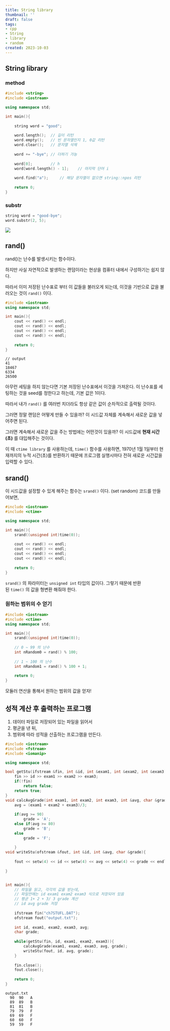 ```yaml
---
title: String library
thumbnail: ''
draft: false
tags:
- cpp
- String
- library
- random
created: 2023-10-03
---
```


## String library

### method

````c++
#include <string>
#include <iostream>

using namespace std;

int main(){
    
    string word = "good";
    
    word.length();	// 길이 리턴
    word.empty();	// 빈 문자열인지 1, 0값 리턴
    word.clear();	// 문자열 삭제
    
    word += "-bye";	// 더하기 가능
    
    word[0];		// h
    word[word.length() - 1];	// 마지막 단어 i
    
    word.find("a"); 	// 해당 문자열이 없으면 string::npos 리턴
    
    return 0;
}
````

### substr

````c++
string word = "good-bye";
word.substr(2, 5);
````

![](Pasted%20image%2020231003214142.png)

## rand()

rand()는 난수를 발생시키는 함수이다.

하지만 사실 자연적으로 발생하는 랜덤이라는 현상을 컴퓨터 내에서 구성하기는 쉽지 않다.

따라서 이미 저장된 난수표로 부터 이 값들을 불러오게 되는데, 이것을 기반으로 값을 불러오는 것이 `rand()` 이다.

````c++
#include <iostream>
using namespace std;

int main(){
    cout << rand() << endl;
    cout << rand() << endl;
    cout << rand() << endl;
    cout << rand() << endl;
  
    return 0;
}
````

````
// output
41
18467
6334
26500
````

아무런 세팅을 하지 않는다면 기본 저장된 난수표에서 이것을 가져온다. 이 난수표를 세팅하는 것을 seed를 정한다고 하는데, 기본 값은 1이다.

따라서 내가 `rand()` 를 여러번 치더라도 항상 같은 값이 순차적으로 출력될 것이다.

그러면 정말 랜덤은 어떻게 만들 수 있을까? 이 시드값 자체를 계속해서 새로운 값을 넣어주면 된다.

그러면 계속해서 새로운 값을 주는 방법에는 어떤것이 있을까? 이 시드값에 **현재 시간(초)** 를 대입해주는 것이다.

이 때 `ctime library` 를 사용하는데, `time()` 함수를 사용하면, 1970년 1월 1일부터 현재까지의 누적 시간(초)를 반환하기 때문에 프로그램 실행시마다 전혀 새로운 시간값을 입력할 수 있다.

## srand()

이 시드값을 설정할 수 있게 해주는 함수는 `srand()` 이다. (set random) 코드를 만들어보면,

````c++
#include <iostream>
#include <ctime>

using namespace std;

int main(){
    srand((unsigned int)time(0));
    
    cout << rand() << endl;
    cout << rand() << endl;
    cout << rand() << endl;
    cout << rand() << endl;
    
    return 0;
}
````

`srand()` 의 파라미터는 `unsigned int` 타입의 값이다. 그렇기 때문에 반환된 `time()` 의 값을 형변환 해줘야 한다.

### 원하는 범위의 수 얻기

````c++
#include <iostream>
#include <ctime>
using namespace std;

int main(){
    srand((unsigned int)time(0));
    
    // 0 ~ 99 의 난수
    int nRandom0 = rand() % 100;
    
    // 1 ~ 100 의 난수
    int nRandom1 = rand() % 100 + 1;
    
    return 0;
}
````

모듈러 연산을 통해서 원하는 범위의 값을 얻자!

## 성적 계산 후 출력하는 프로그램

1. 데이터 파일로 저장되어 있는 파일을 읽어서
1. 평균을 낸 뒤,
1. 범위에 따라 성적을 산출하는 프로그램을 만든다.

````c++
#include <iostream>
#include <fstream>
#include <iomanip>

using namespace std;

bool getStu(ifstream &fin, int &id, int &exam1, int &exam2, int &exam3){
    fin >> id >> exam1 >> exam2 >> exam3;
    if(!fin)
        return false;
    return true;
}
void calcAvgGrade(int exam1, int exam2, int exam3, int &avg, char &grade){
    avg = (exam1 + exam2 + exam3)/3;
    
    if(avg >= 90)
        grade = 'A';
    else if(avg >= 80)
        grade = 'B';
    else
        grade = 'F';
        
    }
void writeStu(ofstream &fout, int &id, int &avg, char &grade){
    
    fout << setw(4) << id << setw(4) << avg << setw(4) << grade << endl;
    
}


int main(){
    // 파일을 읽고, 각각의 값을 받는데,
    // 파일안에는 id exam1 exam2 exam3 식으로 저장되어 있음
    // 평균 1+ 2 + 3/ 3 grade 계산
    // id avg grade 저장
    
    ifstream fin("ch7STUFL.DAT");
    ofstream fout("output.txt");
    
    int id, exam1, exam2, exam3, avg;
    char grade;
    
    while(getStu(fin, id, exam1, exam2, exam3)){
        calcAvgGrade(exam1, exam2, exam3, avg, grade);
        writeStu(fout, id, avg, grade);
    }
    
    fin.close();
    fout.close();
    
    return 0;
}
````

````
output.txt
  90  90   A
  89  89   B
  81  81   B
  79  79   F
  69  69   F
  60  60   F
  59  59   F
````

